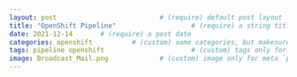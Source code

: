```yaml
---
layout: post                          # (require) default post layout
title: "OpenShift Pipeline"                   # (require) a string title
date: 2021-12-14       # (require) a post date
categories: openshift          # (custom) some categories, but makesure these categories already exists inside path of `category/`
tags: pipeline openshift                      # (custom) tags only for meta `property="article:tag"`
image: Broadcast_Mail.png             # (custom) image only for meta `property="og:image"`, save your image inside path of `static/img/_posts`
---
```


